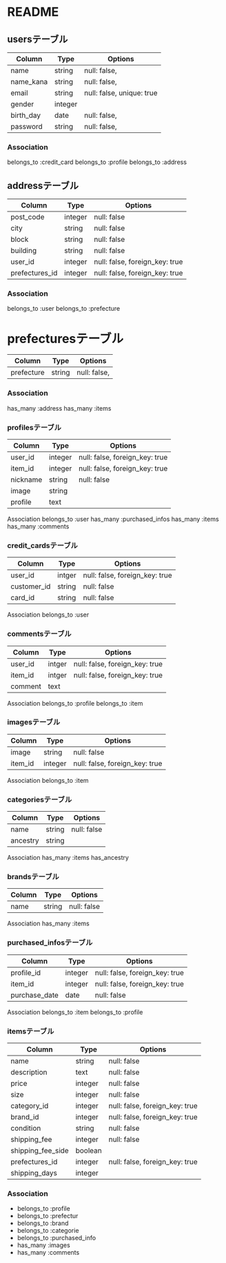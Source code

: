 # README


## usersテーブル
|Column      |Type    |Options                                     |
|------------|--------|--------------------------------------------|
|name        |string  |null: false,                     |
|name_kana   |string  |null: false,                     |
|email       |string  |null: false, unique: true                 |
|gender      |integer |                   |
|birth_day   |date    |null: false,                  |
|password    |string  |null: false,               |


### Association
  belongs_to :credit_card
  belongs_to :profile
  belongs_to :address
  


## addressテーブル
|Column         |Type      |Options                                    |
|---------------|--------|-------------------------------------------|
|post_code      |integer |null: false                                           |
|city           |string  |null: false                                           |
|block          |string  |null: false                                           |
|building       |string  |null: false                                           |
|user_id        |integer |null: false, foreign_key: true             |
|prefectures_id |integer |null: false, foreign_key: true             |

### Association
  belongs_to :user
  belongs_to :prefecture
  



# prefecturesテーブル
|Column     |Type   |Options                                    |
|-----------|-------|-------------------------------------------|
|prefecture  |string|null: false,                   |

### Association
  has_many :address
  has_many :items

### profilesテーブル
|Column|Type|Options|
|------|----|-------|
|user_id|integer|null: false, foreign_key: true|
|item_id|integer|null: false, foreign_key: true|
|nickname|string|null: false|
|image|string||
|profile|text||

Association
belongs_to :user
has_many :purchased_infos
has_many :items
has_many :comments

### credit_cardsテーブル
|Column|Type|Options|
|------|----|-------|
|user_id|intger|null: false, foreign_key: true|
|customer_id|string|null: false|
|card_id|string|null: false|

Association
belongs_to :user

### commentsテーブル
|Column|Type|Options|
|------|----|-------|
|user_id|intger|null: false, foreign_key: true|
|item_id|intger|null: false, foreign_key: true|
|comment|text|     |

Association
belongs_to :profile
belongs_to :item

### imagesテーブル
|Column|Type|Options|
|------|----|-------|
|image|string|null: false|
|item_id|integer|null: false, foreign_key: true|

Association
belongs_to :item

### categoriesテーブル
|Column|Type|Options|
|------|----|-------|
|name|string|null: false|
|ancestry|string|      |

Association
has_many :items
has_ancestry

### brandsテーブル
|Column|Type|Options|
|------|----|-------|
|name|string|null: false|

Association
has_many :items

### purchased_infosテーブル
|Column|Type|Options|
|------|----|-------|
|profile_id|integer|null: false, foreign_key: true|
|item_id|integer|null: false, foreign_key: true|
|purchase_date|date|null: false|

Association
belongs_to :item
belongs_to :profile

### itemsテーブル
|Column|Type|Options|
|------|----|-------|
|name|string|null: false|
|description|text|null: false|
|price|integer|null: false|
|size|integer|null: false|
|category_id|integer|null: false, foreign_key: true|
|brand_id|integer|null: false, foreign_key: true|
|condition|string|null: false|
|shipping_fee|integer|null: false|
|shipping_fee_side|boolean||null: false|
|prefectures_id|integer|null: false, foreign_key: true|
|shipping_days|integer||

### Association
- belongs_to :profile
- belongs_to :prefectur
- belongs_to :brand
- belongs_to :categorie
- belongs_to :purchased_info
- has_many :images
- has_many :comments

